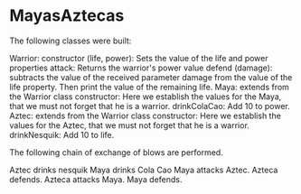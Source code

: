 # MayasAztecas

The following classes were built:

Warrior:
constructor (life, power): Sets the value of the life and power properties
attack: Returns the warrior's power value
defend (damage): subtracts the value of the received parameter damage from the value of the life property. Then print the value of the remaining life.
Maya: extends from the Warrior class
constructor: Here we establish the values for the Maya, that we must not forget that he is a warrior.
drinkColaCao: Add 10 to power.
Aztec: extends from the Warrior class
constructor: Here we establish the values for the Aztec, that we must not forget that he is a warrior.
drinkNesquik: Add 10 to life.

The following chain of exchange of blows are performed.

Aztec drinks nesquik
Maya drinks Cola Cao
Maya attacks Aztec. Azteca defends.
Azteca attacks Maya. Maya defends.